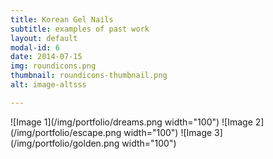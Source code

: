 ```yaml
---
title: Korean Gel Nails
subtitle: examples of past work
layout: default
modal-id: 6
date: 2014-07-15
img: roundicons.png
thumbnail: roundicons-thumbnail.png
alt: image-altsss

---
```


![Image 1](/img/portfolio/dreams.png width="100")
![Image 2](/img/portfolio/escape.png width="100")
![Image 3](/img/portfolio/golden.png width="100")
